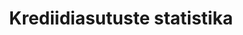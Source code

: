 ---
title: Krediidiasutuste statistika
title_en: Credit institutions statistics
notes: >-
  Krediidiasutuste statistika hõlmab kõigi Eestis tegutsevate krediidiasutuste,
  sh välisriikide krediidiasutuste Eestis asuvate filiaalide andmeid. Statistika
  ei sisalda Eesti krediidiasutuste välisriikides asuvate filiaalide andmeid.
  Avaldatav statistika sisaldab peale bilansinäitajate ja intressimäärade ka
  valikut krediidiasutuste usaldatavusnormatiividest ja bilansivälistest
  tehingutest. Statistika avaldatakse koondina.
notes_en: >-
  The statistics on credit institutions comprise the data on all credit
  institutions operating in Estonia, including the branches of foreign credit
  institutions in Estonia. The statistics do not include the data on the foreign
  branches of Estonian credit institutions. In addition to the balance sheet
  indicators and interest rates, the published statistics also include a
  selection of the prudential ratios of credit institutions and off-balance
  sheet items. The statistics are published at aggregate level.
category: 
  - Majandus ja rahandus
category_en: 
  - Economy and Finance
resources:
  - name: Krediidiasutuste statistika
    url: 'https://statistika.eestipank.ee/#/et/p/FINANTSSEKTOR/147'
    format: html
    interactive: 'True'
license: 'https://creativecommons.org/licenses/by-sa/3.0/ee/legalcode'
update_freq: 'http://purl.org/linked-data/sdmx/2009/code#freq-M'
organization: Eesti Pank
maintainer_name: ''
maintainer_email: ''
maintainer_phone: ''
date_issued: '2020/06/10'
date_modified: '2020/06/10'
---